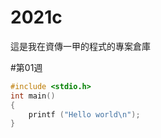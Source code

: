 # 2021c
這是我在資傳一甲的程式的專案倉庫

#第01週
```c
#include <stdio.h>
int main()
{
    printf ("Hello world\n");
}
```
